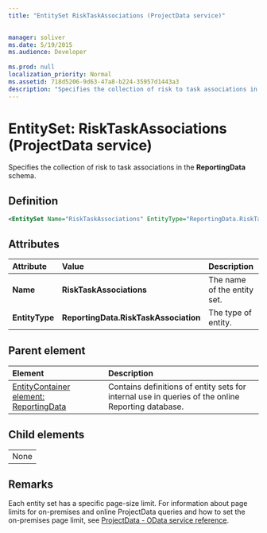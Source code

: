 ```yaml
---
title: "EntitySet RiskTaskAssociations (ProjectData service)"

 
manager: soliver
ms.date: 5/19/2015
ms.audience: Developer
 
ms.prod: null
localization_priority: Normal
ms.assetid: 718d5206-9d63-47a8-b224-35957d1443a3
description: "Specifies the collection of risk to task associations in the ReportingData schema."
---
```


# EntitySet: RiskTaskAssociations (ProjectData service)

Specifies the collection of risk to task associations in the **ReportingData** schema. 
  
## Definition

```XML
<EntitySet Name="RiskTaskAssociations" EntityType="ReportingData.RiskTaskAssociation" />
```

## Attributes

|**Attribute**|**Value**|**Description**|
|:-----|:-----|:-----|
|**Name** <br/> |**RiskTaskAssociations** <br/> |The name of the entity set.  <br/> |
|**EntityType** <br/> |**ReportingData.RiskTaskAssociation** <br/> |The type of entity.  <br/> |
   
## Parent element

|**Element**|**Description**|
|:-----|:-----|
|[EntityContainer element: ReportingData](entitycontainer-reportingdata-projectdata-service.md) <br/> |Contains definitions of entity sets for internal use in queries of the online Reporting database.  <br/> |
   
## Child elements

||
|:-----|
|None |
   
## Remarks

Each entity set has a specific page-size limit. For information about page limits for on-premises and online ProjectData queries and how to set the on-premises page limit, see [ProjectData - OData service reference](projectdataproject-odata-service-reference.md).
  

